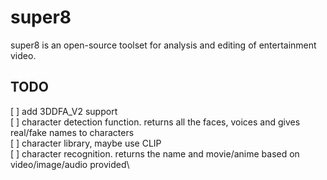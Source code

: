 # super8
super8 is an open-source toolset for analysis and editing of entertainment video.

## TODO
[ ] add 3DDFA_V2 support\
[ ] character detection function. returns all the faces, voices and gives real/fake names to characters\
[ ] character library, maybe use CLIP\
[ ] character recognition. returns the name and movie/anime based on video/image/audio provided\

